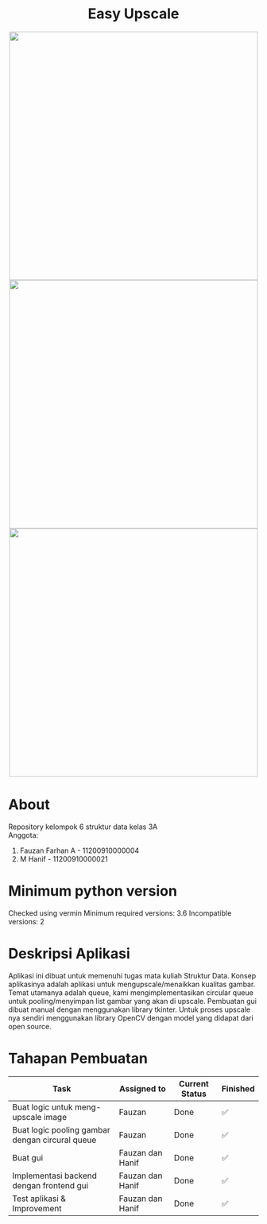 
<h1 align="center">Easy Upscale</h1>


<p align="center">
    <img src="https://github.com/Dadangdut33/sda-3a-06-easy_upscale/blob/main/img/screenshots/front.png?raw=true" style="width: 500px;">
    <img src="https://github.com/Dadangdut33/sda-3a-06-easy_upscale/blob/main/img/screenshots/processing.png?raw=true" style="width: 500px;">
    <img src="https://github.com/Dadangdut33/sda-3a-06-easy_upscale/blob/main/img/screenshots/settings.png?raw=true" style="width: 500px;">
</p>

# About
Repository kelompok 6  struktur data kelas 3A\
Anggota:
1. Fauzan Farhan A - 11200910000004
2. M Hanif - 11200910000021

# Minimum python version
Checked using vermin
Minimum required versions: 3.6
Incompatible versions:     2

# Deskripsi Aplikasi
Aplikasi ini dibuat untuk memenuhi tugas mata kuliah Struktur Data. Konsep aplikasinya adalah aplikasi untuk mengupscale/menaikkan kualitas gambar. Temat utamanya adalah  queue, kami mengimplementasikan circular queue untuk pooling/menyimpan list gambar yang akan di upscale. Pembuatan gui dibuat manual dengan menggunakan library tkinter. Untuk proses upscale nya sendiri menggunakan library OpenCV dengan model yang didapat dari open source.

# Tahapan Pembuatan

| Task                                              |  Assigned to  | Current Status | Finished  | 
|---------------------------------------------------|---------------|----------------|-----------|
| Buat logic untuk meng-upscale image               | Fauzan        | Done           | ✅
| Buat logic pooling gambar dengan circural queue   | Fauzan        | Done           | ✅
| Buat gui                                          | Fauzan dan Hanif        | Done        | ✅
| Implementasi backend dengan frontend gui          | Fauzan dan Hanif        | Done        | ✅
| Test aplikasi & Improvement                                   | Fauzan dan Hanif        | Done        | ✅